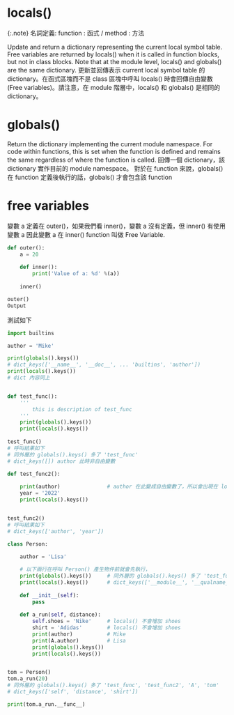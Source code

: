 # locals()

{:.note}
名詞定義: function : 函式 / method : 方法

Update and return a dictionary representing the current local symbol table. Free variables are returned by locals() when it is called in function blocks, but not in class blocks. Note that at the module level, locals() and globals() are the same dictionary.
更新並回傳表示 current local symbol table 的 dictionary。在函式區塊而不是 class 區塊中呼叫 locals() 時會回傳自由變數 (Free variables)。請注意，在 module 階層中，locals() 和 globals() 是相同的 dictionary。

# globals()
Return the dictionary implementing the current module namespace. For code within functions, this is set when the function is defined and remains the same regardless of where the function is called.
回傳一個 dictionary，該 dictionary 實作目前的 module namespace。 對於在 function 來說，globals() 在 function 定義後執行的話，globals() 才會包含該 function


# free variables

變數 a 定義在 outer()，如果我們看 inner()，變數 a 沒有定義，但 inner() 有使用變數 a 因此變數 a 在 inner() function 叫做 Free Variable.

```python
def outer():
    a = 20
  
    def inner():
        print('Value of a: %d' %(a))
    
    inner()

outer()
Output
```


測試如下
```python
import builtins

author = 'Mike'

print(globals().keys())
# dict_keys(['__name__', '__doc__', ... 'builtins', 'author'])
print(locals().keys())
# dict 內容同上


def test_func():
	'''
		this is description of test_func
	'''		
	print(globals().keys())		
	print(locals().keys())		
	
test_func()
# 呼叫結果如下
# 同外層的 globals().keys() 多了 'test_func'
# dict_keys([]) author 此時非自由變數

def test_func2():    
    
    print(author)				# author 在此變成自由變數了，所以會出現在 locals()
    year = '2022'
    print(locals().keys())		


test_func2()
# 呼叫結果如下
# dict_keys(['author', 'year'])

class Person:
	
	author = 'Lisa'	

	# 以下兩行在呼叫 Person() 產生物件前就會先執行，
	print(globals().keys())		# 同外層的 globals().keys() 多了 'test_func', 'test_func2'
	print(locals().keys())		# dict_keys(['__module__', '__qualname__', 'author'])	
	
	def __init__(self):
		pass
		
	def a_run(self, distance):
		self.shoes = 'Nike' 	# locals() 不會增加 shoes
        shirt = 'Adidas'		# locals() 不會增加 shoes
        print(author)   		# Mike
        print(A.author) 		# Lisa
		print(globals().keys())	
		print(locals().keys())	


tom = Person()
tom.a_run(20)
# 同外層的 globals().keys() 多了 'test_func', 'test_func2', 'A', 'tom'
# dict_keys(['self', 'distance', 'shirt'])

print(tom.a_run.__func__)

```


		



